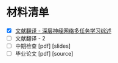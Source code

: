 # 材料清单

- [x] [文献翻译 - 深层神经网络多任务学习综述](https://github.com/txsun1997/Graduation/blob/master/materials/%E6%B7%B1%E5%B1%82%E7%A5%9E%E7%BB%8F%E7%BD%91%E7%BB%9C%E5%A4%9A%E4%BB%BB%E5%8A%A1%E5%AD%A6%E4%B9%A0%E7%BB%BC%E8%BF%B0%EF%BC%88%E4%B8%AD%E6%96%87%E7%BF%BB%E8%AF%91%EF%BC%89.pdf)
- [ ] 文献翻译 - 2
- [ ] 中期检查 [pdf] [slides]
- [ ] 毕业论文 [pdf] [source] 
